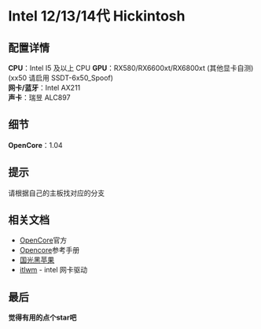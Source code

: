 # Intel 12/13/14代 Hickintosh

## 配置详情

**CPU**：Intel I5 及以上 CPU
**GPU**：RX580/RX6600xt/RX6800xt (其他显卡自测)(xx50 请启用 SSDT-6x50_Spoof)  
**网卡/蓝牙**：Intel AX211  
**声卡**：瑞昱 ALC897  

## 细节

**OpenCore**：1.04


## 提示

请根据自己的主板找对应的分支

## 相关文档

- [OpenCore](https://dortania.github.io/OpenCore-Install-Guide/)官方
- [Opencore](https://oc.skk.moe/)参考手册
- [国光黑苹果](https://apple.sqlsec.com/)
- [itlwm](https://github.com/OpenIntelWireless/itlwm) - intel 网卡驱动

## 最后

**觉得有用的点个star吧**
